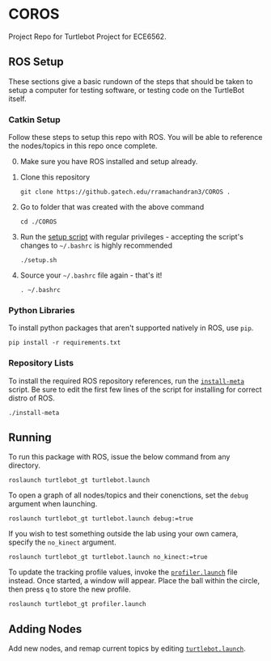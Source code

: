 # COROS

Project Repo for Turtlebot Project for ECE6562.

## ROS Setup

These sections give a basic rundown of the steps that should be taken to setup a computer for testing software, or testing code on the TurtleBot itself.

### Catkin Setup

Follow these steps to setup this repo with ROS. You will be able to reference the nodes/topics in this repo once complete.

0. Make sure you have ROS installed and setup already.
0. Clone this repository

	```
	git clone https://github.gatech.edu/rramachandran3/COROS .
	```

0. Go to folder that was created with the above command

	```
	cd ./COROS
	```

0. Run the [setup script](./setup.sh) with regular privileges - accepting the script's changes to `~/.bashrc` is highly recommended

	```
	./setup.sh
	```

0. Source your `~/.bashrc` file again - that's it!

	```
	. ~/.bashrc
	```

### Python Libraries

To install python packages that aren't supported natively in ROS, use `pip`.

```
pip install -r requirements.txt
```

### Repository Lists

To install the required ROS repository references, run the [`install-meta`](./install-meta) script. Be sure to edit the first few lines of the script for installing for correct distro of ROS.

```
./install-meta
```


## Running

To run this package with ROS, issue the below command from any directory.

```
roslaunch turtlebot_gt turtlebot.launch
```

To open a graph of all nodes/topics and their conenctions, set the `debug` argument when launching.

```
roslaunch turtlebot_gt turtlebot.launch debug:=true
```

If you wish to test something outside the lab using your own camera, specify the `no_kinect` argument.

```
roslaunch turtlebot_gt turtlebot.launch no_kinect:=true
```

To update the tracking profile values, invoke the [`profiler.launch`](./src/turtlebot_gt/launch/profiler.launch) file instead. Once started, a window will appear. Place the ball within the circle, then press `q` to store the new profile.

```
roslaunch turtlebot_gt profiler.launch
```

## Adding Nodes

Add new nodes, and remap current topics by editing [`turtlebot.launch`](./src/turtlebot_gt/launch/turtlebot.launch).
